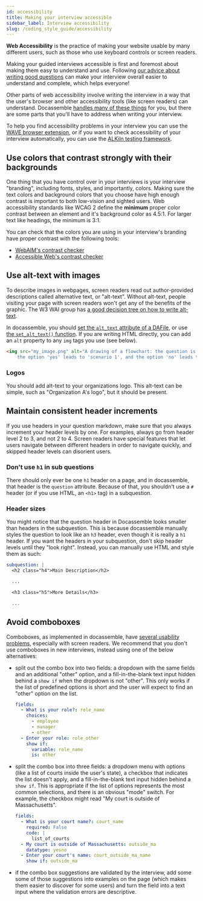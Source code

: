 ```yaml
---
id: accessibility
title: Making your interview accessible
sidebar_label: Interview accessibility
slug: /coding_style_guide/accessibility
---
```


**Web Accessibility** is the practice of making your website usable by many different users, such as those who use keyboard controls or screen readers.

Making your guided interviews accessible is first and foremost about making them easy to understand and use. Following [our advice about writing good questions](../style_guide/question_overview) can make your interview overall easier to understand and complete, which helps everyone!

Other parts of web accessibility involve writing the interview in a way that the user's browser and other accessibility tools (like screen readers) can understand. Docassemble [handles many of these things](https://docassemble.org/docs/accessibility.html) for you, but there are some parts that you'll have to address when writing your interview.

To help you find accessibility problems in your interview you can use the [WAVE browser extension](https://wave.webaim.org/extension/), or if you want to check accessibility of your interview automatically, you can use the [ALKiln testing framework](../alkiln/automated_testing.mdx#accessibility).

## Use colors that contrast strongly with their backgrounds

One thing that you have control over in your interviews is your interview "branding", including fonts, styles, and importantly, colors. Making sure the text colors and background colors that you choose have high enough contrast is important to both low-vision and sighted users. Web accessibility standards like WCAG 2 define the **minimum** proper color contrast between an element and it's background color as 4.5:1. For larger text like headings, the minimum is 3:1.

You can check that the colors you are using in your interview's branding have proper contrast with the following tools:

* [WebAIM's contrast checker](https://webaim.org/resources/contrastchecker/)
* [Accessible Web's contrast checker](https://accessibleweb.com/color-contrast-checker/)

## Use alt-text with images

To describe images in webpages, screen readers read out author-provided descriptions called alternative text, or "alt-text". Without alt-text, people visiting your page with screen readers won't get any of the benefits of the graphic. The W3 WAI group has [a good decision tree on how to write alt-text](https://www.w3.org/WAI/tutorials/images/decision-tree/).

In docassemble, you should [set the `alt_text` attribute of a DAFile](https://docassemble.org/docs/objects.html#DAFile), or use [the `set_alt_text()` function](https://docassemble.org/docs/objects.html#DAFile.set_alt_text). If you are writing HTML directly, you can add an `alt` property to any `img` tags you use (see below).

```html
<img src="my_image.png" alt="A drawing of a flowchart: the question is 'do you have any children?',
    the option 'yes' leads to 'scenario 1', and the option 'no' leads to 'scenario 2'."/>
```

### Logos

You should add alt-text to your organizations logo. This alt-text can be simple, such as "Organization A's logo", but it should be present.

## Maintain consistent header increments

If you use headers in your question markdown, make sure that you always increment your header levels by one. For examples, always go from header level 2 to 3, and not 2 to 4. Screen readers have special features that let users navigate between different headers in order to navigate quickly, and skipped header levels can disorient users.

### Don't use `h1` in sub questions

There should only ever be one `h1` header on a page, and in docassemble, that header is the `question` attribute. Because of that, you shouldn't use a `#` header (or if you use HTML, an `<h1>` tag) in a subquestion.

### Header sizes

You might notice that the question header in Docassemble looks smaller than headers in the subquestion. This is because docassemble manually styles the question to
look like an `h3` header, even though it is really a `h1` header. If you want the headers in your subquestion, don't skip header levels until they "look right". Instead, you can manually use HTML and style them as such:

```yaml
subquestion: |
  <h2 class="h4">Main Description</h2>

  ...

  <h3 class="h5">More Details</h3>

  ...

```

## Avoid comboboxes

Comboboxes, as implemented in docassemble, have [several usability problems](https://github.com/SuffolkLITLab/docassemble-AssemblyLine/issues/548), especially with screen readers. We recommend that you don't use comboboxes in new interviews, instead using one of the below alternatives:

* split out the combo box into two fields: a dropdown with the same fields and an additional "other" option, and a fill-in-the-blank text input hidden behind a `show if` when the dropdown is not "other". This only works if the list of predefined options is short and the user will expect to find an "other" option on the list.

  ```yaml
  fields:
    - What is your role?: role_name
      choices:
        - employee
        - manager
        - other
    - Enter your role: role_other
      show if:
        variable: role_name
        is: other
  ```

* split the combo box into three fields: a dropdown menu with options (like a list of courts inside the user's state), a checkbox that indicates the list doesn't apply, and a fill-in-the-blank text input hidden behind a `show if`. This is appropriate if the list of options represents the most common selections, and there is an obvious "mode" switch. For example, the checkbox might read "My court is outside of Massachusetts".

  ```yaml
  fields:
    - What is your court name?: court_name
      required: False
      code: |
        list_of_courts
    - My court is outside of Massachusetts: outside_ma
      datatype: yesno
    - Enter your court's name: court_outside_ma_name
      show if: outside_ma
  ```

* if the combo box suggestions are validated by the interview, add some some of those suggestions into examples on the page (which makes them easier to discover for some users) and turn the field into a text input where the validation errors are descriptive.
